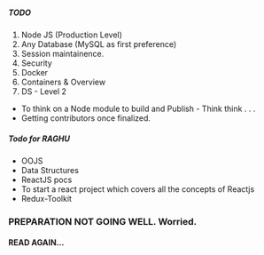 ##### TODO

1. Node JS (Production Level)
2. Any Database (MySQL as first preference)
3. Session maintainence.
4. Security
5. Docker
6. Containers & Overview
7. DS - Level 2 

- To think on a Node module to build and Publish - Think think . . . 
- Getting contributors once finalized.


##### Todo for RAGHU

- OOJS
- Data Structures
- ReactJS pocs
- To start a react project which covers all the concepts of Reactjs
- Redux-Toolkit


### PREPARATION NOT GOING WELL. Worried.
#### READ AGAIN...
